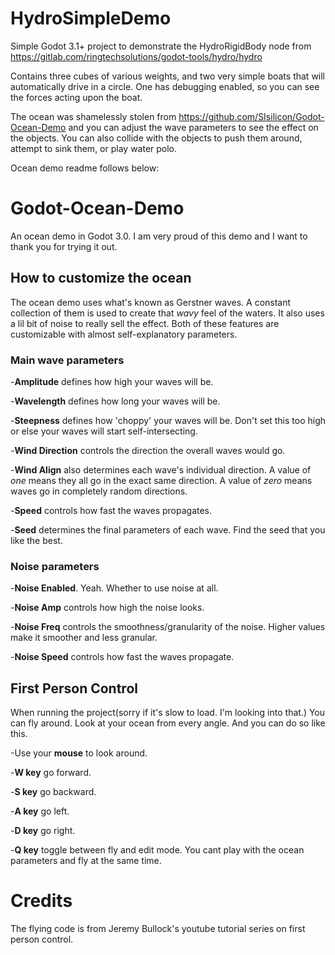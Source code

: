 # HydroSimpleDemo

Simple Godot 3.1+ project to demonstrate the HydroRigidBody node from https://gitlab.com/ringtechsolutions/godot-tools/hydro/hydro

Contains three cubes of various weights, and two very simple boats that will automatically drive in a circle.  One has debugging enabled, so you can see the forces acting upon the 
boat.

The ocean was shamelessly stolen from https://github.com/SIsilicon/Godot-Ocean-Demo and you can adjust the wave parameters to see the effect on the objects.  You can also collide 
with the objects to push them around, attempt to sink them, or play water polo.

Ocean demo readme follows below:

# Godot-Ocean-Demo
An ocean demo in Godot 3.0.
I am very proud of this demo and I want to thank you for trying it out.

## How to customize the ocean
The ocean demo uses what's known as Gerstner waves. A constant collection of them is used to create that *wavy* feel of the waters. It also uses a lil bit of noise to really sell the effect. Both of these features are customizable with almost self-explanatory parameters.

### Main wave parameters

-**Amplitude** defines how high your waves will be.

-**Wavelength** defines how long your waves will be.

-**Steepness** defines how 'choppy' your waves will be. Don't set this too high or else your waves will start self-intersecting.

-**Wind Direction** controls the direction the overall waves would go.

-**Wind Align** also determines each wave's individual direction. A value of *one* means they all go in the exact same direction. A value of *zero* means waves go in completely random directions.

-**Speed** controls how fast the waves propagates.

-**Seed** determines the final parameters of each wave. Find the seed that you like the best.

### Noise parameters

-**Noise Enabled**. Yeah. Whether to use noise at all.

-**Noise Amp** controls how high the noise looks.

-**Noise Freq** controls the smoothness/granularity of the noise. Higher values make it smoother and less granular.

-**Noise Speed** controls how fast the waves propagate.

## First Person Control

When running the project(sorry if it's slow to load. I'm looking into that.) You can fly around. Look at your ocean from every angle. And you can do so like this.

-Use your **mouse** to look around.

-**W key** go forward.

-**S key** go backward.

-**A key** go left.

-**D key** go right.

-**Q key** toggle between fly and edit mode. You cant play with the ocean parameters and fly at the same time.

# Credits

The flying code is from Jeremy Bullock's youtube tutorial series on first person control.
